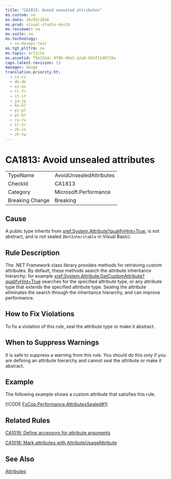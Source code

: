 ```yaml
---
title: "CA1813: Avoid unsealed attributes"
ms.custom: na
ms.date: 10/03/2016
ms.prod: visual-studio-dev14
ms.reviewer: na
ms.suite: na
ms.technology: 
  - vs-devops-test
ms.tgt_pltfrm: na
ms.topic: article
ms.assetid: f5e31b4c-9f8b-49e1-a2a8-bb5f1140729a
caps.latest.revision: 13
manager: douge
translation.priority.ht: 
  - cs-cz
  - de-de
  - es-es
  - fr-fr
  - it-it
  - ja-jp
  - ko-kr
  - pl-pl
  - pt-br
  - ru-ru
  - tr-tr
  - zh-cn
  - zh-tw
---
```

# CA1813: Avoid unsealed attributes
|||  
|-|-|  
|TypeName|AvoidUnsealedAttributes|  
|CheckId|CA1813|  
|Category|Microsoft.Performance|  
|Breaking Change|Breaking|  
  
## Cause  
 A public type inherits from <xref:System.Attribute?qualifyHint=True>, is not abstract, and is not sealed (`NotInheritable` in Visual Basic).  
  
## Rule Description  
 The .NET Framework class library provides methods for retrieving custom attributes. By default, these methods search the attribute inheritance hierarchy; for example <xref:System.Attribute.GetCustomAttribute?qualifyHint=True> searches for the specified attribute type, or any attribute type that extends the specified attribute type. Sealing the attribute eliminates the search through the inheritance hierarchy, and can improve performance.  
  
## How to Fix Violations  
 To fix a violation of this rule, seal the attribute type or make it abstract.  
  
## When to Suppress Warnings  
 It is safe to suppress a warning from this rule. You should do this only if you are defining an attribute hierarchy and cannot seal the attribute or make it abstract.  
  
## Example  
 The following example shows a custom attribute that satisfies this rule.  
  
 [!CODE [FxCop.Performance.AttributesSealed#1](../CodeSnippet/VS_Snippets_CodeAnalysis/FxCop.Performance.AttributesSealed#1)]  
  
## Related Rules  
 [CA1019: Define accessors for attribute arguments](../VS_IDE/CA1019--Define-accessors-for-attribute-arguments.md)  
  
 [CA1018: Mark attributes with AttributeUsageAttribute](../VS_IDE/CA1018--Mark-attributes-with-AttributeUsageAttribute.md)  
  
## See Also  
 [Attributes](../Topic/Attributes1.md)